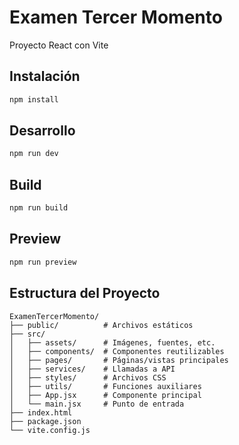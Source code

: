 # Examen Tercer Momento

Proyecto React con Vite

## Instalación

```bash
npm install
```

## Desarrollo

```bash
npm run dev
```

## Build

```bash
npm run build
```

## Preview

```bash
npm run preview
```

## Estructura del Proyecto

```
ExamenTercerMomento/
├── public/          # Archivos estáticos
├── src/
│   ├── assets/      # Imágenes, fuentes, etc.
│   ├── components/  # Componentes reutilizables
│   ├── pages/       # Páginas/vistas principales
│   ├── services/    # Llamadas a API
│   ├── styles/      # Archivos CSS
│   ├── utils/       # Funciones auxiliares
│   ├── App.jsx      # Componente principal
│   └── main.jsx     # Punto de entrada
├── index.html
├── package.json
└── vite.config.js
```
